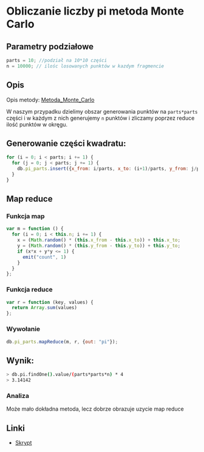 # Obliczanie liczby pi metoda Monte Carlo

## Parametry podziałowe
```js
parts = 10; //podział na 10*10 części
n = 10000; // ilośc losowanych punktów w kazdym fragmencie
```
## Opis
Opis metody: [Metoda_Monte_Carlo](http://pl.wikipedia.org/wiki/Metoda_Monte_Carlo)

W naszym przypadku dzielimy obszar generowania punktów na ```parts*parts``` części i w każdym z nich generujemy ```n``` punktów i zliczamy poprzez reduce ilość punktów w okręgu.

##  Generowanie części kwadratu:
```js
for (i = 0; i < parts; i += 1) {
  for (j = 0; j < parts; j += 1) {
    db.pi_parts.insert({x_from: i/parts, x_to: (i+1)/parts, y_from: j/parts, y_to: (j+1)/parts, n: n, parts: parts })
  }
}
```
## Map reduce
### Funkcja map

```javascript
var m = function () {
  for (i = 0; i < this.n; i += 1) {
    x = (Math.random() * (this.x_from - this.x_to)) + this.x_to;
    y = (Math.random() * (this.y_from - this.y_to)) + this.y_to;
    if (x*x + y*y <= 1) {
      emit("count", 1)
    }
  }
};
```
### Funkcja reduce

```javascript
var r = function (key, values) {
  return Array.sum(values)
};
```
### Wywołanie
```javascript
db.pi_parts.mapReduce(m, r, {out: "pi"});
```
## Wynik:
```bash
> db.pi.findOne().value/(parts*parts*n) * 4
> 3.14142
```

### Analiza

Może mało dokładna metoda, lecz dobrze obrazuje uzycie map reduce

## Linki
* [Skrypt](/scripts/mapReduce_jmudry.js)
